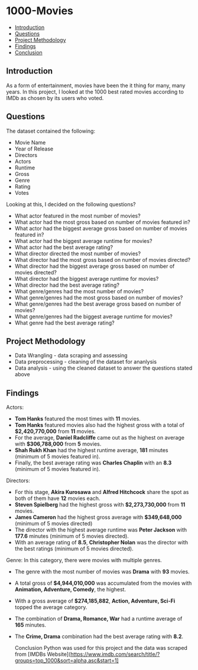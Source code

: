 # 1000-Movies
<ul>
<li><a href="#introduction">Introduction</a></li>
<li><a href="#questions">Questions</a></li> 
<li><a href="#method">Project Methodology</a></li> 
<li><a href="#findings">Findings</a></li>
<li><a href="#conclusion">Conclusion</a></li>
</ul>

<a id='introduction'></a>
## Introduction
As a form of entertainment, movies have been the it thing for many, many years. In this project, I looked at the 1000 best rated movies according to IMDb as chosen by its users who voted.

<a id='questions'></a>
## Questions
The dataset contained the following:
* Movie Name
* Year of Release
* Directors
* Actors
* Runtime
* Gross
* Genre
* Rating
* Votes

Looking at this, I decided on the following questions?
* What actor featured in the most number of movies?
* What actor had the most gross based on number of movies featured in?
* What actor had the biggest average gross based on number of movies featured in?
* What actor had the biggest average runtime for movies?
* What actor had the best average rating?
* What director directed the most number of movies?
* What director had the most gross based on number of movies directed?
* What director had the biggest average gross based on number of movies directed?
* What director had the biggest average runtime for movies?
* What director had the best average rating?
* What genre/genres had the most number of movies?
* What genre/genres had the most gross based on number of movies?
* What genre/genres had the best average gross based on number of movies?
* What genre/genres had the biggest average runtime for movies?
* What genre had the best average rating?

<a id='method'></a>
## Project Methodology
* Data Wrangling - data scraping and assessing
* Data preprocessing - cleaning of the dataset for ananlysis
* Data analysis - using the cleaned dataset to answer the questions stated above

<a id='findings'></a>
## Findings
Actors:
* **Tom Hanks** featured the most times with **11** movies.
* **Tom Hanks** featured movies also had the highest gross with a total of **$2,420,770,000** from **11** movies.
* For the average, **Daniel Radcliffe** came out as the highest on average with **$306,788,000** from **5** movies.
* **Shah Rukh Khan** had the highest runtime average, **181** minutes (minimum of 5 movies featured in).
* Finally, the best average rating was **Charles Chaplin** with an **8.3** (minimum of 5 movies featured in).

Directors:
* For this stage, **Akira Kurosawa** and **Alfred Hitchcock** share the spot as both of them have **12** movies each.
* **Steven Spielberg** had the highest gross with **$2,273,730,000** from **11** movies.
* **James Cameron** had the highest gross average with **$349,648,000** (minimum of 5 movies directed)
* The director with the highest average runtime was **Peter Jackson** with **177.6** minutes (minimum of 5 movies directed).
* With an average rating of **8.5**, **Christopher Nolan** was the director with the best ratings (minimum of 5 movies directed).

Genre:
In this category, there were movies with multiple genres.
* The genre with the most number of movies was **Drama** with **93** movies.
* A total gross of **$4,944,010,000** was accumulated from the movies with **Animation, Adventure, Comedy**, the highest.
* With a gross average of **$274,185,882**, **Action, Adventure, Sci-Fi** topped the average category.
* The combination of **Drama, Romance, War** had a runtime average of **165** minutes.
* The **Crime, Drama** combination had the best average rating with **8.2**.

  <a id='conclusion'></a>
  Conclusion
  Python was used for this project and the data was scraped from [IMDBs Website](https://www.imdb.com/search/title/?groups=top_1000&sort=alpha,asc&start=1]
